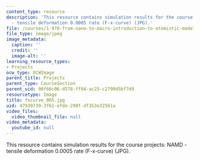```yaml
---
content_type: resource
description: 'This resource contains simulation results for the course projects: NAMD
  - tensile deformation 0.0005 rate (F-x-curve) (JPG).'
file: /courses/1-978-from-nano-to-macro-introduction-to-atomistic-modeling-techniques-january-iap-2007/479307393f61efde290fdf353e32561a_fxcurve_005.jpg
file_type: image/jpeg
image_metadata:
  caption: ''
  credit: ''
  image-alt: ''
learning_resource_types:
- Projects
ocw_type: OCWImage
parent_title: Projects
parent_type: CourseSection
parent_uid: 90f60c06-d578-ff04-ac25-c2799d5bf7d9
resourcetype: Image
title: fxcurve_005.jpg
uid: 47930739-3f61-efde-290f-df353e32561a
video_files:
  video_thumbnail_file: null
video_metadata:
  youtube_id: null
---
```

This resource contains simulation results for the course projects: NAMD - tensile deformation 0.0005 rate (F-x-curve) (JPG).